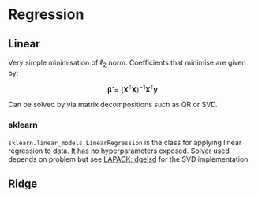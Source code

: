 # Regression

## Linear

Very simple minimisation of $\ell_2$ norm. Coefficients that minimise are given by:

$$
\bm{\hat{\beta}} = (\textbf{X}^{\intercal}\textbf{X})^{-1}\textbf{X}^{\intercal}\textbf{y}
$$

Can be solved by via matrix decompositions such as QR or SVD.

### sklearn

`sklearn.linear_models.LinearRegression` is the class for applying linear regression to data. It has no hyperparameters exposed. Solver used depends on problem but see [LAPACK: dgelsd](https://www.netlib.org/lapack/explore-html/d7/d3b/group__double_g_esolve_ga94bd4a63a6dacf523e25ff617719f752.html) for the SVD implementation.

## Ridge
